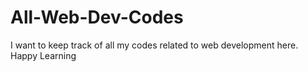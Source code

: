 # All-Web-Dev-Codes

I want to keep track of all my codes related to web development here. Happy Learning
